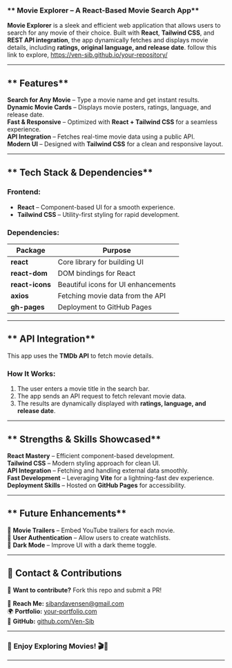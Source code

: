 ### ** Movie Explorer – A React-Based Movie Search App**  


 **Movie Explorer** is a sleek and efficient web application that allows users to search for any movie of their choice. Built with **React**, **Tailwind CSS**, and **REST API integration**, the app dynamically fetches and displays movie details, including **ratings, original language, and release date**. follow this link to explore, https://ven-sib.github.io/your-repository/

---

## ** Features**  
 **Search for Any Movie** – Type a movie name and get instant results.  
 **Dynamic Movie Cards** – Displays movie posters, ratings, language, and release date.  
 **Fast & Responsive** – Optimized with **React + Tailwind CSS** for a seamless experience.  
 **API Integration** – Fetches real-time movie data using a public API.  
 **Modern UI** – Designed with **Tailwind CSS** for a clean and responsive layout.  

---

## ** Tech Stack & Dependencies**  

### **Frontend:**  
- **React** – Component-based UI for a smooth experience.  
- **Tailwind CSS** – Utility-first styling for rapid development.  

### **Dependencies:**  
| Package         | Purpose |
|----------------|---------|
| **react**      | Core library for building UI |
| **react-dom**  | DOM bindings for React |
| **react-icons** | Beautiful icons for UI enhancements |
| **axios**      | Fetching movie data from the API |
| **gh-pages**   | Deployment to GitHub Pages |

---


## ** API Integration**  
This app uses the **TMDb API** to fetch movie details.  

### **How It Works:**  
1. The user enters a movie title in the search bar.  
2. The app sends an API request to fetch relevant movie data.  
3. The results are dynamically displayed with **ratings, language, and release date**.  


---

## ** Strengths & Skills Showcased**  
 **React Mastery** – Efficient component-based development.  
 **Tailwind CSS** – Modern styling approach for clean UI.  
 **API Integration** – Fetching and handling external data smoothly.  
 **Fast Development** – Leveraging **Vite** for a lightning-fast dev experience.  
 **Deployment Skills** – Hosted on **GitHub Pages** for accessibility.  

---

## ** Future Enhancements**  
🔹 **Movie Trailers** – Embed YouTube trailers for each movie.  
🔹 **User Authentication** – Allow users to create watchlists.  
🔹 **Dark Mode** – Improve UI with a dark theme toggle.  

---

## **📩 Contact & Contributions**  
🙌 **Want to contribute?** Fork this repo and submit a PR!  

📧 **Reach Me:** [sibandavensen@gmail.com](mailto:sibandavensen@gmail.com)  
🌍 **Portfolio:** [your-portfolio.com](https://your-portfolio.com)  
🐙 **GitHub:** [github.com/Ven-Sib](https://github.com/Ven-Sib)  

---

### 🚀 **Enjoy Exploring Movies!** 🎬🍿  

---

